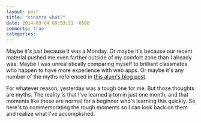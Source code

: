 ```yaml
---
layout: post
title: "sinatra what?"
date: 2014-03-04 09:53:21 -0500
comments: true
categories: 
---
```

Maybe it's just because it was a Monday. Or maybe it's because our recent material pushed me even farther outside of my comfort zone than I already was. Maybe I was unrealistically comparing myself to brilliant classmates who happen to have more experience with web apps. Or maybe it's any number of the myths referenced in <a href="http://stephaniehoh.github.io/blog/2013/11/06/the-myth-of-i-cant-code/">this alum's blog post</a>.

For whatever reason, yesterday was a tough one for me. But those thoughts are myths. The reality is that I've learned a ton in just one month, and that moments like these are normal for a beginner who's learning this quickly. So here's to commemorating the rough moments so I can look back on them and realize what I've accomplished.